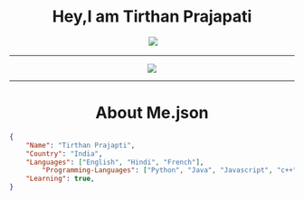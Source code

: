 <div align="center">
  <h1 ><red>Hey,I am Tirthan Prajapati</red></h1>
  <img src"https://komarev.com/ghpvc/?username=zero2ditf&label=Profile+Viwes")
  <hr>
  <img src="https://github-profile-trophy.vercel.app/?username=zero2ditf&theme=onedark">
  <hr>
  <img src="https://github-readme-stats.vercel.app/api?username=zero2ditf&&show_icons=true&title_color=000000&icon_color=8B008B&text_color=black&bg_color=white">
  <hr>
  <h1>About Me.json</h1>
</div>

```json
{ 
	"Name": "Tirthan Prajapti",
	"Country": "India",
	"Languages": ["English", "Hindi", "French"],
        "Programming-Languages": ["Python", "Java", "Javascript", "c++", "c", "css", "html"],
	"Learning": true,
}
```
